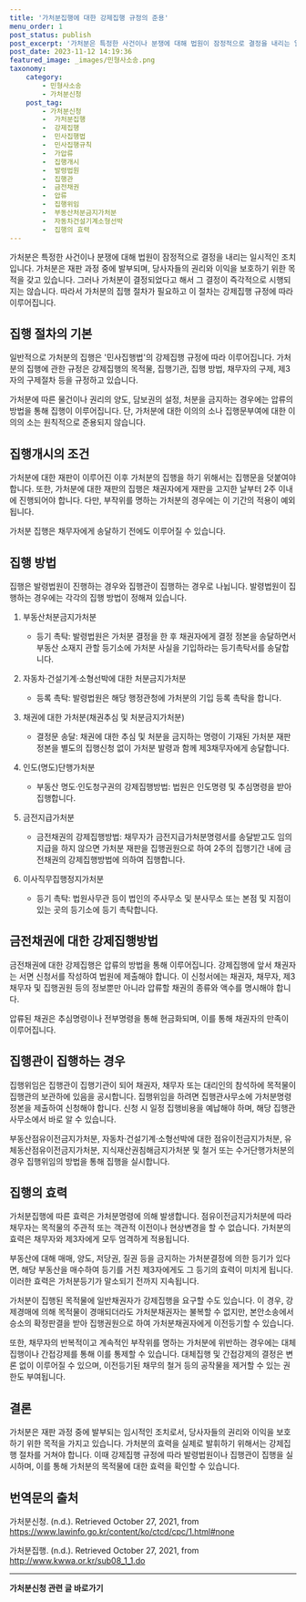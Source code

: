 ```yaml
---
title: '가처분집행에 대한 강제집행 규정의 준용'
menu_order: 1
post_status: publish
post_excerpt: '가처분은 특정한 사건이나 분쟁에 대해 법원이 잠정적으로 결정을 내리는 일시적인 조치입니다. 가처분은 재판 과정 중에 발부되며, 당사자들의 권리와 이익을 보호하기 위한 목적을 갖고 있습니다. 그러나 가처분이 결정되었다고 해서 그 결정이 즉각적으로 시행되지는 않습니다. 따라서 가처분의 집행 절차가 필요하고 이 절차는 강제집행 규정에 따라 이루어집니다.'
post_date: 2023-11-12 14:19:36
featured_image: _images/민형사소송.png
taxonomy:
    category:
        - 민형사소송
        - 가처분신청
    post_tag:
        - 가처분신청
        -  가처분집행
        -  강제집행
        -  민사집행법
        -  민사집행규칙
        -  가압류
        -  집행개시
        -  발령법원
        -  집행관
        -  금전채권
        -  압류
        -  집행위임
        -  부동산처분금지가처분
        -  자동차건설기계소형선박
        -  집행의 효력
---
```



가처분은 특정한 사건이나 분쟁에 대해 법원이 잠정적으로 결정을 내리는 일시적인 조치입니다. 가처분은 재판 과정 중에 발부되며, 당사자들의 권리와 이익을 보호하기 위한 목적을 갖고 있습니다. 그러나 가처분이 결정되었다고 해서 그 결정이 즉각적으로 시행되지는 않습니다. 따라서 가처분의 집행 절차가 필요하고 이 절차는 강제집행 규정에 따라 이루어집니다.

## 집행 절차의 기본

일반적으로 가처분의 집행은 '민사집행법'의 강제집행 규정에 따라 이루어집니다. 가처분의 집행에 관한 규정은 강제집행의 목적물, 집행기관, 집행 방법, 채무자의 구제, 제3자의 구제절차 등을 규정하고 있습니다.

가처분에 따른 물건이나 권리의 양도, 담보권의 설정, 처분을 금지하는 경우에는 압류의 방법을 통해 집행이 이루어집니다. 단, 가처분에 대한 이의의 소나 집행문부여에 대한 이의의 소는 원칙적으로 준용되지 않습니다.

## 집행개시의 조건

가처분에 대한 재판이 이루어진 이후 가처분의 집행을 하기 위해서는 집행문을 덧붙여야 합니다. 또한, 가처분에 대한 재판의 집행은 채권자에게 재판을 고지한 날부터 2주 이내에 진행되어야 합니다. 다만, 부작위를 명하는 가처분의 경우에는 이 기간의 적용이 예외됩니다.

가처분 집행은 채무자에게 송달하기 전에도 이루어질 수 있습니다.

## 집행 방법

집행은 발령법원이 진행하는 경우와 집행관이 집행하는 경우로 나뉩니다. 발령법원이 집행하는 경우에는 각각의 집행 방법이 정해져 있습니다.

1. 부동산처분금지가처분
   - 등기 촉탁: 발령법원은 가처분 결정을 한 후 채권자에게 결정 정본을 송달하면서 부동산 소재지 관할 등기소에 가처분 사실을 기입하라는 등기촉탁서를 송달합니다.

2. 자동차·건설기계·소형선박에 대한 처분금지가처분
   - 등록 촉탁: 발령법원은 해당 행정관청에 가처분의 기입 등록 촉탁을 합니다.

3. 채권에 대한 가처분(채권추심 및 처분금지가처분)
   - 결정문 송달: 채권에 대한 추심 및 처분을 금지하는 명령이 기재된 가처분 재판정본을 별도의 집행신청 없이 가처분 발령과 함께 제3채무자에게 송달합니다.

4. 인도(명도)단행가처분
   - 부동산 명도·인도청구권의 강제집행방법: 법원은 인도명령 및 추심명령을 받아 집행합니다.

5. 금전지급가처분
   - 금전채권의 강제집행방법: 채무자가 금전지급가처분명령서를 송달받고도 임의지급을 하지 않으면 가처분 재판을 집행권원으로 하여 2주의 집행기간 내에 금전채권의 강제집행방법에 의하여 집행합니다.

6. 이사직무집행정지가처분
   - 등기 촉탁: 법원사무관 등이 법인의 주사무소 및 분사무소 또는 본점 및 지점이 있는 곳의 등기소에 등기 촉탁합니다.

## 금전채권에 대한 강제집행방법

금전채권에 대한 강제집행은 압류의 방법을 통해 이루어집니다. 강제집행에 앞서 채권자는 서면 신청서를 작성하여 법원에 제출해야 합니다. 이 신청서에는 채권자, 채무자, 제3채무자 및 집행권원 등의 정보뿐만 아니라 압류할 채권의 종류와 액수를 명시해야 합니다.

압류된 채권은 추심명령이나 전부명령을 통해 현금화되며, 이를 통해 채권자의 만족이 이루어집니다.

## 집행관이 집행하는 경우

집행위임은 집행관이 집행기관이 되어 채권자, 채무자 또는 대리인의 참석하에 목적물이 집행관의 보관하에 있음을 공시합니다. 집행위임을 하려면 집행관사무소에 가처분명령정본을 제출하여 신청해야 합니다. 신청 시 일정 집행비용을 예납해야 하며, 해당 집행관사무소에서 바로 알 수 있습니다.

부동산점유이전금지가처분, 자동차·건설기계·소형선박에 대한 점유이전금지가처분, 유체동산점유이전금지가처분, 지식재산권침해금지가처분 및 철거 또는 수거단행가처분의 경우 집행위임의 방법을 통해 집행을 실시합니다.

## 집행의 효력

가처분집행에 따른 효력은 가처분명령에 의해 발생합니다. 점유이전금지가처분에 따라 채무자는 목적물의 주관적 또는 객관적 이전이나 현상변경을 할 수 없습니다. 가처분의 효력은 채무자와 제3자에게 모두 엄격하게 적용됩니다.

부동산에 대해 매매, 양도, 저당권, 질권 등을 금지하는 가처분결정에 의한 등기가 있다면, 해당 부동산을 매수하여 등기를 거친 제3자에게도 그 등기의 효력이 미치게 됩니다. 이러한 효력은 가처분등기가 말소되기 전까지 지속됩니다.

가처분이 집행된 목적물에 일반채권자가 강제집행을 요구할 수도 있습니다. 이 경우, 강제경매에 의해 목적물이 경매되더라도 가처분채권자는 불복할 수 없지만, 본안소송에서 승소의 확정판결을 받아 집행권원으로 하여 가처분채권자에게 이전등기할 수 있습니다.

또한, 채무자의 반복적이고 계속적인 부작위를 명하는 가처분에 위반하는 경우에는 대체집행이나 간접강제를 통해 이를 통제할 수 있습니다. 대체집행 및 간접강제의 결정은 변론 없이 이루어질 수 있으며, 이전등기된 채무의 철거 등의 공작물을 제거할 수 있는 권한도 부여됩니다.

## 결론

가처분은 재판 과정 중에 발부되는 임시적인 조치로서, 당사자들의 권리와 이익을 보호하기 위한 목적을 가지고 있습니다. 가처분의 효력을 실제로 발휘하기 위해서는 강제집행 절차를 거쳐야 합니다. 이때 강제집행 규정에 따라 발령법원이나 집행관이 집행을 실시하며, 이를 통해 가처분의 목적물에 대한 효력을 확인할 수 있습니다.

## 번역문의 출처

가처분신청. (n.d.). Retrieved October 27, 2021, from https://www.lawinfo.go.kr/content/ko/ctcd/cpc/1.html#none

가처분집행. (n.d.). Retrieved October 27, 2021, from http://www.kwwa.or.kr/sub08_1_1.do
<!-- wp:separator -->
<hr class="wp-block-separator has-alpha-channel-opacity"/>
<!-- /wp:separator -->

<!-- wp:group {"backgroundColor":"base","layout":{"type":"constrained"}} -->
<div class="wp-block-group has-base-background-color has-background"><!-- wp:paragraph {"align":"center","fontSize":"medium"} -->
<p class="has-text-align-center has-large-font-size"><strong>가처분신청 관련 글 바로가기</strong></p>
<!-- /wp:paragraph -->


<!-- wp:latest-posts
{"categories":[{"id":14597,"count":19,"description":"","link":"https://uknowlaw.com/category/%ea%b0%80%ec%b2%98%eb%b6%84%ec%8b%a0%ec%b2%ad/","name":"가처분신청","slug":"가처분신청","taxonomy":"category","parent":0,"meta":[],"_links":{"self":[{"href":"https://uknowlaw.com/wp-json/wp/v2/categories/14597"}],"collection":[{"href":"https://uknowlaw.com/wp-json/wp/v2/categories"}],"about":[{"href":"https://uknowlaw.com/wp-json/wp/v2/taxonomies/category"}],"wp:post_type":[{"href":"https://uknowlaw.com/wp-json/wp/v2/posts?categories=14597"}],"curies":[{"name":"wp","href":"https://api.w.org/{rel}","templated":true}]}}],"postsToShow":100,"excerptLength":28,"postLayout":"grid","columns":2,"featuredImageAlign":"left","featuredImageSizeSlug":"large","fontSize":"small"} /--></div>
<!-- /wp:group -->